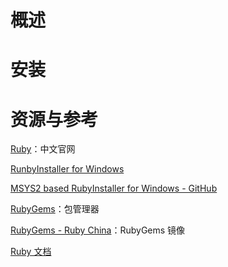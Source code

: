 

# 概述



# 安装



# 资源与参考

[Ruby](http://www.ruby-lang.org/zh_cn/)：中文官网

[RunbyInstaller for Windows](https://rubyinstaller.org/)

[MSYS2 based RubyInstaller for Windows - GitHub](https://github.com/oneclick/rubyinstaller2)

[RubyGems](https://rubygems.org/)：包管理器

[RubyGems - Ruby China](https://gems.ruby-china.com/)：RubyGems 镜像

[Ruby 文档](http://ruby-doc.org/)

